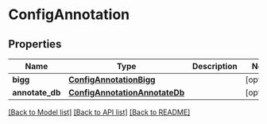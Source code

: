 # ConfigAnnotation

## Properties
Name | Type | Description | Notes
------------ | ------------- | ------------- | -------------
**bigg** | [**ConfigAnnotationBigg**](ConfigAnnotationBigg.md) |  | [optional] 
**annotate_db** | [**ConfigAnnotationAnnotateDb**](ConfigAnnotationAnnotateDb.md) |  | [optional] 

[[Back to Model list]](../README.md#documentation-for-models) [[Back to API list]](../README.md#documentation-for-api-endpoints) [[Back to README]](../README.md)

